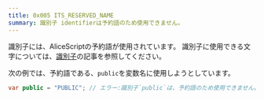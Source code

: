 ```yaml
---
title: 0x005 ITS_RESERVED_NAME
summary: 識別子 identifierは予約語のため使用できません。
---
```


識別子には、AliceScriptの予約語が使用されています。
識別子に使用できる文字については、[識別子](../general/identifier.md)の記事を参照してください。

次の例では、予約語である、`public`を変数名に使用しようとしています。

```cs title="AliceScript"
var public = "PUBLIC"; // エラー:識別子`public`は、予約語のため使用できません。
```